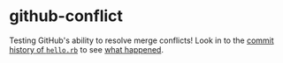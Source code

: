 # github-conflict
Testing GitHub's ability to resolve merge conflicts! Look in to the [commit history of `hello.rb`](https://github.com/EtherTyper/github-conflict/commits/21569095fa67639cb2c42652efbb3d32e9ad5271/hello.rb) to see [what happened](https://github.com/blog/2293-resolve-simple-merge-conflicts-on-github).

